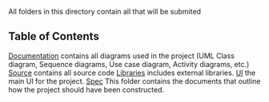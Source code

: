 All folders in this directory contain all that will be submited

## Table of Contents
[Documentation](Design-Documentation/) contains all diagrams used in the project (UML Class diagram, Sequence diagrams, Use case diagram, Activity diagrams, etc.)
[Source](src/) contains all source code
[Libraries](libs/) includes external libraries.
[UI](ui/) the main UI for the project.
[Spec](../Project_Requirements/) This folder contains the documents that outline how the project should have been constructed.